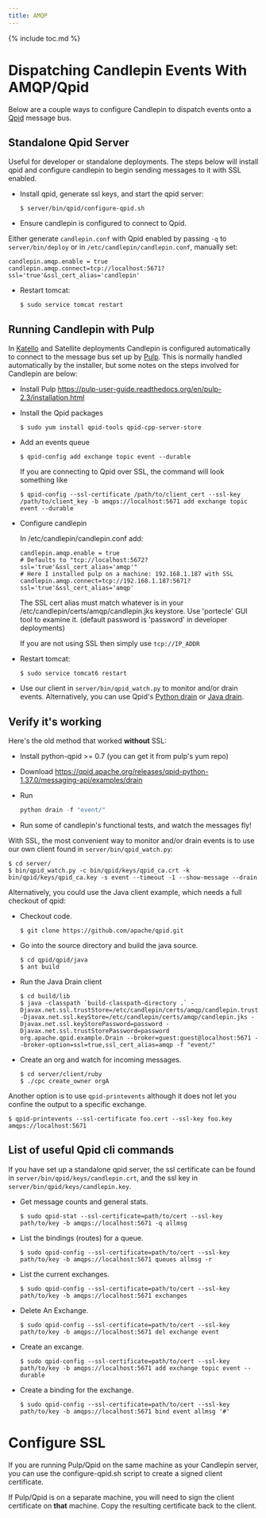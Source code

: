 ```yaml
---
title: AMQP
---
```

{% include toc.md %}

# Dispatching Candlepin Events With AMQP/Qpid

Below are a couple ways to configure Candlepin to dispatch events onto a [Qpid](http://qpid.apache.org/index.html) message bus.

## Standalone Qpid Server

Useful for developer or standalone deployments. The steps below will install qpid and configure candlepin to begin sending messages to it with SSL enabled.

 * Install qpid, generate ssl keys, and start the qpid server:

   ```console
   $ server/bin/qpid/configure-qpid.sh
   ```

 * Ensure candlepin is configured to connect to Qpid.

  Either generate `candlepin.conf` with Qpid enabled by passing `-q` to `server/bin/deploy` or
  in `/etc/candlepin/candlepin.conf`, manually set:

   ```properties
   candlepin.amqp.enable = true
   candlepin.amqp.connect=tcp://localhost:5671?ssl='true'&ssl_cert_alias='candlepin'
   ```

 * Restart tomcat:

   ```console
   $ sudo service tomcat restart
   ```

## Running Candlepin with Pulp

In [Katello](http://www.katello.org/) and Satellite deployments Candlepin is configured automatically to connect to the message bus set up by [Pulp](http://www.pulpproject.org/). This is normally handled automatically by the installer, but some notes on the steps involved for Candlepin are below:

* Install Pulp <https://pulp-user-guide.readthedocs.org/en/pulp-2.3/installation.html>
* Install the Qpid packages

  ```console
  $ sudo yum install qpid-tools qpid-cpp-server-store
  ```

* Add an events queue

  ```console
  $ qpid-config add exchange topic event --durable
  ```
  If you are connecting to Qpid over SSL, the command will look something like

  ```console
  $ qpid-config --ssl-certificate /path/to/client_cert --ssl-key /path/to/client_key -b amqps://localhost:5671 add exchange topic event --durable
  ```
* Configure candlepin

  In /etc/candlepin/candlepin.conf add:

  ```properties
  candlepin.amqp.enable = true
  # Defaults to "tcp://localhost:5672?ssl='true'&ssl_cert_alias='amqp'"
  # Here I installed pulp on a machine: 192.168.1.187 with SSL
  candlepin.amqp.connect=tcp://192.168.1.187:5671?ssl='true'&ssl_cert_alias='amqp'
  ```

  The SSL cert alias must match whatever is in your /etc/candlepin/certs/amqp/candlepin.jks keystore. Use 'portecle' GUI tool to examine it. (default password is 'password' in developer deployments)

  If you are not using SSL then simply use ```tcp://IP_ADDR```

* Restart tomcat:

  ```console
  $ sudo service tomcat6 restart
  ```
* Use our client in `server/bin/qpid_watch.py` to monitor and/or drain events. Alternatively, you can use Qpid's [Python drain](https://qpid.apache.org/releases/qpid-python-1.37.0/messaging-api/examples/drain) or [Java drain](https://qpid.apache.org/releases/qpid-java-6.0.2/qpid-jms/examples/Drain.java).

## Verify it's working

Here's the old method that worked **without** SSL:

* Install python-qpid >= 0.7 (you can get it from pulp's yum repo)
* Download <https://qpid.apache.org/releases/qpid-python-1.37.0/messaging-api/examples/drain>
* Run

  ```python
  python drain -f "event/"
  ```
* Run some of candlepin's functional tests, and watch the messages fly!

With SSL, the most convenient way to monitor and/or drain events is to use our own client found in `server/bin/qpid_watch.py`:

```console
$ cd server/
$ bin/qpid_watch.py -c bin/qpid/keys/qpid_ca.crt -k bin/qpid/keys/qpid_ca.key -s event --timeout -1 --show-message --drain
```

Alternatively, you could use the Java client example, which needs a full checkout of qpid:

* Checkout code.

  ```console
  $ git clone https://github.com/apache/qpid.git
  ```
* Go into the source directory and build the java source.

  ```console
  $ cd qpid/qpid/java
  $ ant build
  ```
* Run the Java Drain client

  ```console
  $ cd build/lib
  $ java -classpath `build-classpath-directory .` -Djavax.net.ssl.trustStore=/etc/candlepin/certs/amqp/candlepin.truststore -Djavax.net.ssl.keyStore=/etc/candlepin/certs/amqp/candlepin.jks -Djavax.net.ssl.keyStorePassword=password -Djavax.net.ssl.trustStorePassword=password org.apache.qpid.example.Drain --broker=guest:guest@localhost:5671 --broker-option=ssl=true,ssl_cert_alias=amqp -f "event/"
  ```
* Create an org and watch for incoming messages.

  ```console
  $ cd server/client/ruby
  $ ./cpc create_owner orgA
  ```

Another option is to use `qpid-printevents` although it does not let you
confine the output to a specific exchange.

```console
$ qpid-printevents --ssl-certificate foo.cert --ssl-key foo.key amqps://localhost:5671
```

## List of useful Qpid cli commands

If you have set up a standalone qpid server, the ssl certificate can be found in `server/bin/qpid/keys/candlepin.crt`, and the ssl key in `server/bin/qpid/keys/candlepin.key`.

* Get message counts and general stats.

  ```console
  $ sudo qpid-stat --ssl-certificate=path/to/cert --ssl-key path/to/key -b amqps://localhost:5671 -q allmsg
  ```

* List the bindings (routes) for a queue.

  ```console
  $ sudo qpid-config --ssl-certificate=path/to/cert --ssl-key path/to/key -b amqps://localhost:5671 queues allmsg -r
  ```

* List the current exchanges.

  ```console
  $ sudo qpid-config --ssl-certificate=path/to/cert --ssl-key path/to/key -b amqps://localhost:5671 exchanges
  ```

* Delete An Exchange.

  ```console
  $ sudo qpid-config --ssl-certificate=path/to/cert --ssl-key path/to/key -b amqps://localhost:5671 del exchange event
  ```

* Create an excange.

  ```console
  $ sudo qpid-config --ssl-certificate=path/to/cert --ssl-key path/to/key -b amqps://localhost:5671 add exchange topic event --durable
  ```

* Create a binding for the exchange.

  ```console
  $ sudo qpid-config --ssl-certificate=path/to/cert --ssl-key path/to/key -b amqps://localhost:5671 bind event allmsg '#'
  ```


# Configure SSL
If you are running Pulp/Qpid on the same machine as your Candlepin server, you
can use the configure-qpid.sh script to create a signed client
certificate.

If Pulp/Qpid is on a separate machine, you will need to sign the client
certificate on **that** machine. Copy the resulting certificate back to the
client.
